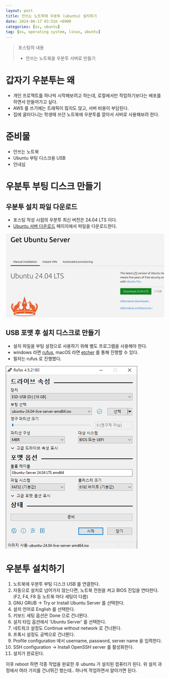 ```yaml
---
layout: post
title: 안쓰는 노트북에 우분투 (ubuntu) 설치하기
date: 2024-06-17 03:51π +0900
categories: [os, ubuntu]
tag: [os, operating system, linux, ubuntu]
---
```


> 포스팅의 내용
> 
> - 안쓰는 노트북을 우분투 서버로 만들기

# 갑자기 우분투는 왜

- 개인 프로젝트를 하나씩 시작해보려고 하는데, 로컬에서만 작업하기보다는 배포를 하면서 만들어가고 싶다.
- AWS 를 쓰기에는 트래픽이 많지도 않고, 서버 비용이 부담된다.
- 집에 굴러다니는 학생때 쓰던 노트북에 우분투를 깔아서 서버로 사용해보려 한다.

# 준비물

- 안쓰는 노트북
- Ubuntu 부팅 디스크용 USB
- 인내심

# 우분투 부팅 디스크 만들기

## 우분투 설치 파일 다운로드

- 포스팅 작성 시점의 우분투 최신 버전은 24.04 LTS 이다.
- [Ubuntu 서버 다운로드][ubuntu-server-download] 페이지에서 파일을 다운로드한다.

![](/assets/img/2024-06-17/2024-06-17-os-ubuntu-1-install-ubuntu-1-get-ubuntu.png)

## USB 포맷 후 설치 디스크로 만들기

- 설치 파일을 부팅 설정으로 사용하기 위해 별도 프로그램을 사용해야 한다.
- windows 라면 [rufus][rufus], macOS 라면 [etcher][etcher] 를 통해 진행할 수 있다.
- 필자는 rufus 로 진행했다.

![](/assets/img/2024-06-17/2024-06-17-os-ubuntu-1-install-ubuntu-2-rufus.png)

# 우분투 설치하기

1. 노트북에 우분투 부팅 디스크 USB 를 연결한다.
2. 자동으로 설치로 넘어가지 않는다면, 노트북 전원을 켜고 BIOS 진입을 연타한다. (F2, F4, F8 등 노트북 마다 세팅이 다름)
3. GNU GRUB -> Try or Install Ubuntu Server 를 선택한다.
4. 설치 언어로 English 를 선택한다.
5. 키보드 세팅 옵션은 Done 으로 건너뛴다.
6. 설치 타입 옵션에서 'Ubuntu Server' 를 선택한다.
7. 네트워크 설정도 Continue without network 로 건너뛴다.
8. 프록시 설정도 공백으로 건너뛴다.
9. Profile configuration 에서 username, password, server name 을 입력한다.
10. SSH configuration -> Install OpenSSH server 를 활성화한다.
11. 설치가 완료된다.

이후 reboot 하면 각종 작업을 완료한 후 ubuntu 가 설치된 컴퓨터가 된다.
위 설치 과정에서 여러 가지를 건너뛰긴 했는데.. 하나씩 작업하면서 알아가면 된다.

[ubuntu-server-download]: https://ubuntu.com/download/server
[etcher]: https://etcher.balena.io 
[rufus]: https://rufus.ie/ko
